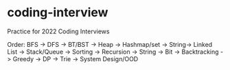 # coding-interview


Practice for 2022 Coding Interviews

Order: 
BFS -> DFS -> BT/BST -> Heap -> Hashmap/set -> String-> Linked List -> Stack/Queue -> Sorting -> Recursion -> String -> Bit -> Backtracking -> Greedy -> DP -> Trie -> System Design/OOD
